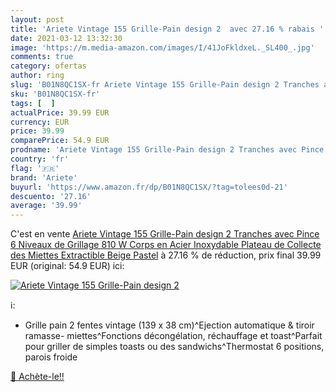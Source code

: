 ```yaml
---
layout: post
title: 'Ariete Vintage 155 Grille-Pain design 2  avec 27.16 % rabais '
date: 2021-03-12 13:32:30
image: 'https://m.media-amazon.com/images/I/41JoFkldxeL._SL400_.jpg'
comments: true
category: ofertas
author: ring
slug: 'B01N8QC1SX-fr Ariete Vintage 155 Grille-Pain design 2 Tranches avec...'
sku: 'B01N8QC1SX-fr'
tags: [  ]
actualPrice: 39.99 EUR
currency: EUR
price: 39.99
comparePrice: 54.9 EUR
prodname: 'Ariete Vintage 155 Grille-Pain design 2 Tranches avec Pince  6 Niveaux de Grillage  810 W  Corps en Acier Inoxydable  Plateau de Collecte des Miettes Extractible  Beige Pastel'
country: 'fr'
flag: '🇫🇷'
brand: 'Ariete'
buyurl: 'https://www.amazon.fr/dp/B01N8QC1SX/?tag=tolees0d-21'
descuento: '27.16'
average: '39.99'
---
```


C'est en vente [Ariete Vintage 155 Grille-Pain design 2 Tranches avec Pince  6 Niveaux de Grillage  810 W  Corps en Acier Inoxydable  Plateau de Collecte des Miettes Extractible  Beige Pastel](https://www.amazon.fr/dp/B01N8QC1SX/?tag=tolees0d-21)  à  27.16 % de réduction, prix final  39.99 EUR (original: 54.9 EUR) ici:

[![Ariete Vintage 155 Grille-Pain design 2 ](https://m.media-amazon.com/images/I/41JoFkldxeL._SL400_.jpg)](https://www.amazon.fr/dp/B01N8QC1SX/?tag=tolees0d-21)

ℹ️:

- Grille pain 2 fentes vintage (139 x 38 cm)^Ejection automatique & tiroir ramasse- miettes^Fonctions décongélation, réchauffage et toast^Parfait pour griller de simples toasts ou des sandwichs^Thermostat 6 positions, parois froide

[🛒 Achète-le!!](https://www.amazon.fr/dp/B01N8QC1SX/?tag=tolees0d-21)
